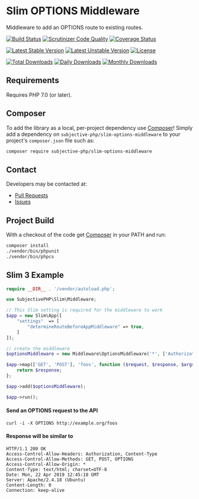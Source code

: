 # Slim OPTIONS Middleware

Middleware to add an OPTIONS route to existing routes.

[![Build Status](https://travis-ci.com/subjective-php/slim-options-middleware.svg?branch=master)](https://travis-ci.com/subjective-php/slim-options-middleware)
[![Scrutinizer Code Quality](https://scrutinizer-ci.com/g/subjective-php/slim-options-middleware/badges/quality-score.png?b=master)](https://scrutinizer-ci.com/g/subjective-php/slim-options-middleware/?branch=master)
[![Coverage Status](https://coveralls.io/repos/github/subjective-php/slim-options-middleware/badge.svg?branch=master)](https://coveralls.io/github/subjective-php/slim-options-middleware?branch=master)

[![Latest Stable Version](https://poser.pugx.org/subjective-php/slim-options-middleware/v/stable)](https://packagist.org/packages/subjective-php/slim-options-middleware)
[![Latest Unstable Version](https://poser.pugx.org/subjective-php/slim-options-middleware/v/unstable)](https://packagist.org/packages/subjective-php/slim-options-middleware)
[![License](https://poser.pugx.org/subjective-php/slim-options-middleware/license)](https://packagist.org/packages/subjective-php/slim-options-middleware)

[![Total Downloads](https://poser.pugx.org/subjective-php/slim-options-middleware/downloads)](https://packagist.org/packages/subjective-php/slim-options-middleware)
[![Daily Downloads](https://poser.pugx.org/subjective-php/slim-options-middleware/d/daily)](https://packagist.org/packages/subjective-php/slim-options-middleware)
[![Monthly Downloads](https://poser.pugx.org/subjective-php/slim-options-middleware/d/monthly)](https://packagist.org/packages/subjective-php/slim-options-middleware)

## Requirements

Requires PHP 7.0 (or later).

## Composer
To add the library as a local, per-project dependency use [Composer](http://getcomposer.org)! Simply add a dependency on `subjective-php/slim-options-middleware` to your project's `composer.json` file such as:

```sh
composer require subjective-php/slim-options-middleware
```

## Contact
Developers may be contacted at:

 * [Pull Requests](https://github.com/subjective-php/slim-options-middleware/pulls)
 * [Issues](https://github.com/subjective-php/slim-options-middleware/issues)

## Project Build
With a checkout of the code get [Composer](http://getcomposer.org) in your PATH and run:

```sh
composer install
./vendor/bin/phpunit
./vendor/bin/phpcs
```
## Slim 3 Example
```php
require __DIR__ . '/vendor/autoload.php';

use SubjectivePHP\Slim\Middleware;

// This Slim setting is required for the middleware to work
$app = new Slim\App([
    "settings"  => [
        "determineRouteBeforeAppMiddleware" => true,
    ]
]);

// create the middleware
$optionsMiddleware = new Middleware\OptionsMiddleware('*', ['Authorization', 'Content-Type']);

$app->map(['GET', 'POST'], 'foos', function ($request, $response, $args) {
    return $response;
};

$app->add($optionsMiddleware);

$app->run();
```

#### Send an OPTIONS request to the API
```
curl -i -X OPTIONS http://example.org/foos
```
#### Response will be similar to
```
HTTP/1.1 200 OK
Access-Control-Allow-Headers: Authorization, Content-Type
Access-Control-Allow-Methods: GET, POST, OPTIONS
Access-Control-Allow-Origin: *
Content-Type: text/html; charset=UTF-8
Date: Mon, 22 Apr 2019 12:45:18 GMT
Server: Apache/2.4.18 (Ubuntu)
Content-Length: 0
Connection: keep-alive
```




